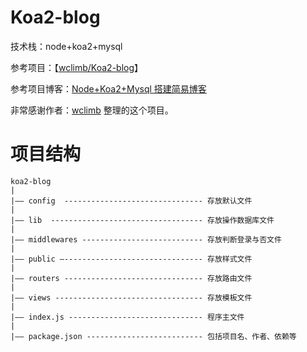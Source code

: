 # Koa2-blog

技术栈：node+koa2+mysql

参考项目：【[wclimb/Koa2-blog](https://github.com/wclimb/Koa2-blog)】

参考项目博客：[Node+Koa2+Mysql 搭建简易博客](http://www.wclimb.site/2017/07/12/Node-Koa2-Mysql-%E6%90%AD%E5%BB%BA%E7%AE%80%E6%98%93%E5%8D%9A%E5%AE%A2/)

非常感谢作者：[wclimb](http://www.wclimb.site/2017/07/12/Node-Koa2-Mysql-%E6%90%AD%E5%BB%BA%E7%AE%80%E6%98%93%E5%8D%9A%E5%AE%A2/) 整理的这个项目。

# 项目结构

    koa2-blog
    |
    |—— config  ------------------------------- 存放默认文件
    |
    |—— lib  ---------------------------------- 存放操作数据库文件
    |
    |—— middlewares --------------------------- 存放判断登录与否文件
    |
    |—— public —------------------------------- 存放样式文件
    |
    |—— routers ------------------------------- 存放路由文件
    |
    |—— views --------------------------------- 存放模板文件
    |
    |—— index.js ------------------------------ 程序主文件
    |
    |—— package.json -------------------------- 包括项目名、作者、依赖等
